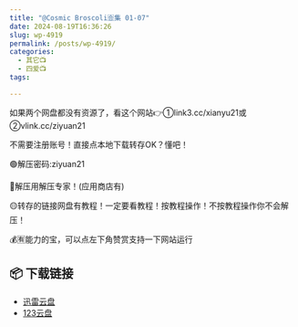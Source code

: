 ```yaml
---
title: "@Cosmic Broscoli🈴集 01-07"
date: 2024-08-19T16:36:26
slug: wp-4919
permalink: /posts/wp-4919/
categories:
  - 其它📺
  - 四爱📺
tags:

---
```


如果两个网盘都没有资源了，看这个网站👉①link3.cc/xianyu21或②vlink.cc/ziyuan21

不需要注册账号！直接点本地下载转存OK？懂吧！

🟢解压密码:ziyuan21

🔵解压用解压专家！(应用商店有)

🟡转存的链接网盘有教程！一定要看教程！按教程操作！不按教程操作你不会解压！

💰🈶能力的宝，可以点左下角赞赏支持一下网站运行

## 📦 下载链接
- [迅雷云盘](https://blziyuan21.com/pay-download/4919?key=5c1b9cf489&down_id=0)
- [123云盘](https://blziyuan21.com/pay-download/4919?key=5c1b9cf489&down_id=1)

